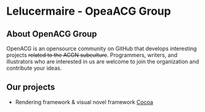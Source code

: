 Lelucermaire - OpeaACG Group
============================

## About OpenACG Group
OpenACG is an opensource community on GitHub that develops interesting projects
~~related to the ACGN subculture~~.
Programmers, writers, and illustrators who are interested in us are welcome to
join the organization and contribute your ideas.

## Our projects
* Rendering framework & visual novel framework [Cocoa](https://github.com/OpenACG-Group/Cocoa)

